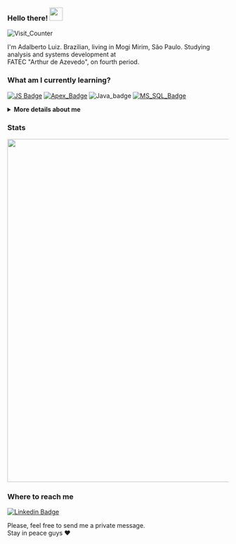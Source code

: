 ### Hello there! <img src=https://github.com/TheDudeThatCode/TheDudeThatCode/blob/master/Assets/Earth.gif width="30">  
![Visit_Counter](https://komarev.com/ghpvc/?username=adal877&color=a8009d)  

I'm Adalberto Luiz. Brazilian, living in Mogi Mirim, São Paulo. Studying analysis and systems development at  
FATEC "Arthur de Azevedo", on fourth period.  

### What am I currently learning?  
<!--[![Cpp Badge](https://img.shields.io/badge/C%2B%2B-00599C?style=for-the-badge&logo=c%2B%2B&logoColor=white)](https://www.geeksforgeeks.org/history-of-c/) [![Ruby Badge](https://img.shields.io/badge/Ruby-CC342D?style=for-the-badge&logo=ruby&logoColor=white)](https://www.ruby-lang.org/en/) [![JS Badge](https://img.shields.io/badge/JavaScript-F7DF1E?style=for-the-badge&logo=javascript&logoColor=black)](https://javascript.com)  [![P5 Badge](https://img.shields.io/badge/p5.JavaScript-ce07b9?style=for-the-badge&logo=p5.js&logoColor=black)](https://p5js.org)-->
[![JS Badge](https://img.shields.io/badge/JavaScript-F7DF1E?style=for-the-badge&logo=javascript&logoColor=black)](https://javascript.com)  [![Apex_Badge](https://img.shields.io/badge/Apex-F7DF1E?style=for-the-badge&logo=apex&logoColor=black)](https://developer.salesforce.com/docs/atlas.en-us.apexcode.meta/apexcode/apex_intro_what_is_apex.htm)  ![Java_badge](https://img.shields.io/badge/Java-ED8B00?style=for-the-badge&logo=java&logoColor=white)  [![MS_SQL_Badge](https://img.shields.io/badge/Microsoft_SQL_Server-CC2927?style=for-the-badge&logo=microsoft-sql-server&logoColor=white)](https://en.wikipedia.org/wiki/Microsoft_SQL_Server)

<details>
    <summary><b> More details about me </b>
    </summary>

### About me  
* I have studied C language for two years now  
* Using linux as primary OS since 2013, when my computer suddenly stopped work with windows 7  
  (error: no operational system found, solution: install Ubuntu 🤷‍♂️)  
* Since 2014 I'm studying bash and RegExas well  
* for while I did only one project with [p5.js](https://p5js.org) on [Open Processing](https://openprocessing.org/sketch/1232029) (take a look).  
  It's a simple random walker. I1ve made many other small projects, just did not upload yet (for while).  
* Currently using [Halmak keyboard layout with brazilian accents that I did](https://github.com/adal877/xkb-layouts)  
* Working as internship in apex developer on [Beecloud Solutions](https://www.beecloud.com.br/en/), Mogi Mirim.  

 
### IDE 
[![Vim Badge](https://img.shields.io/badge/VIM-%2311AB00.svg?&style=for-the-badge&logo=vim&logoColor=white)](https://vim.org)  
I've been using Vim for 5 years, but just now I'am comfy enough while using my [custom vimrc](https://github.com/adal877/Myvimrc.git).  
I used VisualStudio for 7 months on ubuntu, during a college project... I neither liked or hated,  
I can only say that if I have to use any other IDE than Vim, I'll choose VS.  


### Which [Linux](https://linux.org) distro I have used and liked?  
[![Linux Badge](https://img.shields.io/badge/Ubuntu-E95420?style=for-the-badge&logo=ubuntu&logoColor=white)](https://ubuntu.com) [![Debian Badge](https://img.shields.io/badge/Debian-A81D33?style=for-the-badge&logo=debian&logoColor=white)](https://debian.org) [![Fedora Badge](https://img.shields.io/badge/Fedora-294172?style=for-the-badge&logo=fedora&logoColor=white)](https://getfedora.org) [![Manjaro Badge](https://img.shields.io/badge/manjaro-35BF5C?style=for-the-badge&logo=manjaro&logoColor=white)](https://manjaro.org) [![Devuan Badge](https://img.shields.io/badge/Devuan-8d0808?style=for-the-badge&logo=devuan&logoColor=white)](https://devuan.org)  [![Void_linux Badge](https://img.shields.io/badge/Void_Linux-263238?style=for-the-badge&logo=linux&logoColor=478061)](https://voidlinux.org)  
(I certainly liked the Void Linux as a desktop more than others)  
I'm using [FreeBSD](https://www.freebsd.org/) as my personal server OS I set with [Samba4](https://www.samba.org/) and SSH as my personal file storage.  

</details>
  
### Stats  
<img src="https://github-readme-stats.vercel.app/api?username=adal877&show_icons=true&theme=nightowl&hide_title=true&border_color=ac00b9" width="780">  

### Where to reach me  
[![Linkedin Badge](https://img.shields.io/badge/-LinkedIn-blue?style=for-the-badge&logo=Linkedin&logoColor=white&link=https://linkedin.com/in/adalberto-junior-7050a1202)](https://linkedin.com/in/adalberto-junior-7050a1202)  
<!-- ![Gmail Badge](https://img.shields.io/badge/-Gmail-fff?style=for-the-badge&logo=Gmail&logoColor=red) adaltt877@gmail.com -->
Please, feel free to send me a private message.  
Stay in peace guys ❤️
